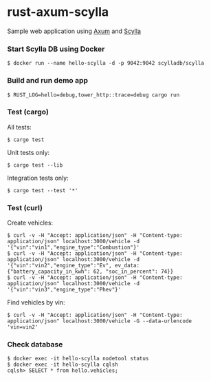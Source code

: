 # rust-axum-scylla

Sample web application using [Axum](https://github.com/tokio-rs/axum) and [Scylla](https://www.scylladb.com)

### Start Scylla DB using Docker

```
$ docker run --name hello-scylla -d -p 9042:9042 scylladb/scylla
```

### Build and run demo app

```
$ RUST_LOG=hello=debug,tower_http::trace=debug cargo run
```

### Test (cargo)

All tests:
```
$ cargo test
```

Unit tests only:
```
$ cargo test --lib
```

Integration tests only:
```
$ cargo test --test '*'
```

### Test (curl)

Create vehicles:
```
$ curl -v -H "Accept: application/json" -H "Content-type: application/json" localhost:3000/vehicle -d '{"vin":"vin1","engine_type":"Combustion"}'
$ curl -v -H "Accept: application/json" -H "Content-type: application/json" localhost:3000/vehicle -d '{"vin":"vin2","engine_type":"Ev", ev_data: {"battery_capacity_in_kwh": 62, "soc_in_percent": 74}}
$ curl -v -H "Accept: application/json" -H "Content-type: application/json" localhost:3000/vehicle -d '{"vin":"vin3","engine_type":"Phev"}'
```

Find vehicles by vin:
```
$ curl -v -H "Accept: application/json" -H "Content-type: application/json" localhost:3000/vehicle -G --data-urlencode 'vin=vin2'
```

### Check database

```
$ docker exec -it hello-scylla nodetool status
$ docker exec -it hello-scylla cqlsh
cqlsh> SELECT * from hello.vehicles;
```

